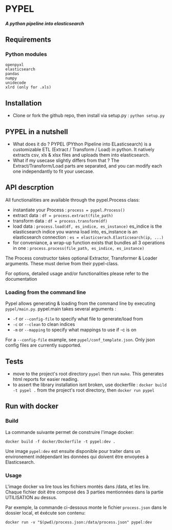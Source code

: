 # PYPEL 
##### _A python pipeline into elasticsearch_
## Requirements
### Python modules
```
openpyxl
elasticsearch
pandas
numpy
unidecode
xlrd (only for .xls)
```
## Installation
 - Clone or fork the github repo, then install via setup.py : `python setup.py`

## PYPEL in a nutshell
 - What does it do ?
PYPEL (PYthon Pipeline into ELasticsearch) is a customizable ETL (Extract / Transform / Load) in python. It natively extracts csv, xls & xlsx files and uploads them into elasticsearch.
 - What if my usecase slightly differs from that ?
The Extract/Transform/Load parts are separated, and you can modify each one independantly to fit your usecase.

## API descrption
All functionalities are available through the pypel.Process class:

 - instantiate your Process : `process = pypel.Process()`
 - extract data : `df = process.extract(file_path)`
 - transform data : `df = process.transform(df)`
 - load data : `process.load(df, es_indice, es_instance)`
     es_indice is the elasticsearch indice you wanna load into, es_instance is an elasticsearch connection : `es = elasticserach.Elasticsearch(ip, ...)`
 - for conveniance, a wrap-up function exists that bundles all 3 operations in one : `process.process(file_path, es_indice, es_instance)`

The Process constructor takes optional Extractor, Transformer & Loader arguments. These must derive from their pypel-class.

For options, detailed usage and/or functionalities please refer to the documentation

### Loading from the command line
Pypel allows generating & loading from the command line by executing `pypel/main.py`.
pypel.main takes several arguments :
 - `-f` or `--config-file` to specify what file to generate/load from
 - `-c` or `--clean` to clean indices
 - `-m` or `--mapping` to specify what mappings to use if -c is on

For a `--config-file` example, see `pypel/conf_template.json`.
Only json config files are currently supported.

## Tests
   - move to the project's root directory `pypel` then run `make`. This generates html reports for easier reading.
   - to assert the library installation isnt broken, use dockerfile : `docker build -t pypel .` from the project's root
directory, then `docker run pypel`

## Run with docker

### Build

La commande suivante permet de construire l'image docker:

```
docker build -f docker/Dockerfile -t pypel:dev .
```

Une image `pypel:dev` est ensuite disponible pour traiter dans un environement indépendant les données qui doivent être envoyées à Elasticsearch.

### Usage

L'image docker va lire tous les fichiers montés dans /data, et les lire. Chaque fichier doit être composé des 3 parties mentionnées dans la partie UTILISATION au dessus.

Par exemple, la commande ci-dessous monte le fichier `process.json` dans le dossier local, et éxécute son contenu:

```
docker run -v "$(pwd)/process.json:/data/process.json" pypel:dev
```
